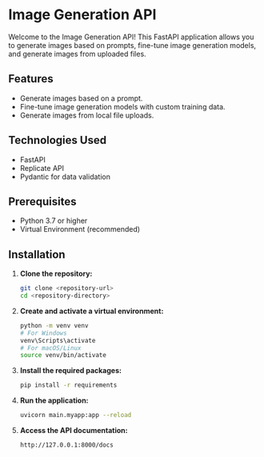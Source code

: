 # Image Generation API

Welcome to the Image Generation API! This FastAPI application allows you to generate images based on prompts, fine-tune image generation models, and generate images from uploaded files.

## Features

- Generate images based on a prompt.
- Fine-tune image generation models with custom training data.
- Generate images from local file uploads.

## Technologies Used

- FastAPI
- Replicate API
- Pydantic for data validation

## Prerequisites

- Python 3.7 or higher
- Virtual Environment (recommended)

## Installation

1. **Clone the repository:**

   ```bash
   git clone <repository-url>
   cd <repository-directory>

2. **Create and activate a virtual environment:**

    ```bash    
    python -m venv venv
    # For Windows
    venv\Scripts\activate
    # For macOS/Linux
    source venv/bin/activate

3. **Install the required packages:**

    ```bash     
    pip install -r requirements


4. **Run the application:**

    ```bash
    uvicorn main.myapp:app --reload

5. **Access the API documentation:**

    ```bash
    http://127.0.0.1:8000/docs    


